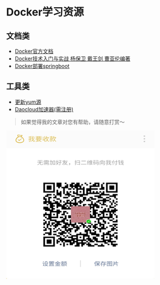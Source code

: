 Docker学习资源
===
## 文档类
 * [Docker官方文档](https://docs.docker.com)
 * [Docker技术入门与实战 杨保卫 戴王剑 曹亚伦编著](https://www.gitbook.com/book/yeasy/docker_practice/details)
 * [Docker部署springboot](https://github.com/bingohuang/spring-boot-docker)
## 工具类

 * [更新yum源](http://blog.csdn.net/junbujianwpl/article/details/51146888)
 * [Daocloud加速器(需注册)](https://www.daocloud.io/mirror#accelerator-doc)
 
> 如果觉得我的文章对您有帮助，请随意打赏～

<img src="../../res/wxmoney.jpg" width = "400" height = "400" alt="图片名称" align=center />
